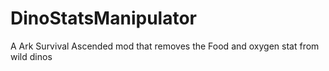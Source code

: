 # DinoStatsManipulator
A Ark Survival Ascended mod that removes the Food and oxygen stat from wild dinos
